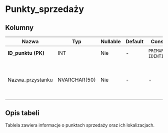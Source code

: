# Punkty_sprzedaży

## Kolumny

| Nazwa              | Typ | Nullable | Default | Constraints                    | Klucze obce | Opis                |
| ------------------ | --- | -------- | ------- | ------------------------------ | ----------- | ------------------- |
| **ID_punktu (PK)** | INT | Nie      | -       | `PRIMARY KEY`, `IDENTITY(1,1)` | -           | ID punktu sprzedaży |
| Nazwa_przystanku | NVARCHAR(50) | Nie      | -       | - | `Przystanki.Nazwa_przystanku`       | Nazwa przystanku, na którym znajduje się punkt sprzedaży |

## Opis tabeli

Tablela zawiera informacje o punktach sprzedaży oraz ich lokalizacjach.
